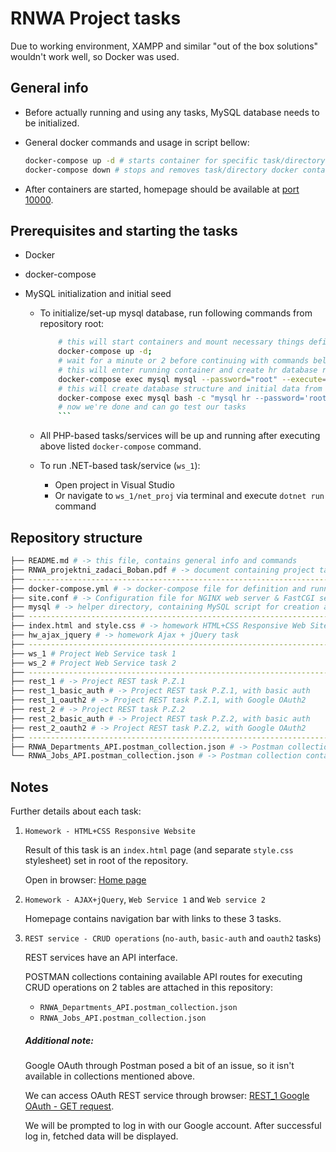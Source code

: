 # RNWA Project tasks

Due to working environment, XAMPP and similar "out of the box solutions" wouldn't work well, so Docker was used.

## General info

- Before actually running and using any tasks, MySQL database needs to be initialized.
- General docker commands and usage in script bellow:

  ```bash
  docker-compose up -d # starts container for specific task/directory in daemon mode - run this for start
  docker-compose down # stops and removes task/directory docker container - run this to stop
  ```
  
- After containers are started, homepage should be available at [port 10000](http://localhost:10000/).

## Prerequisites and starting the tasks

- Docker
- docker-compose
- MySQL initialization and initial seed

  - To initialize/set-up mysql database, run following commands from repository root:

    ````bash
        # this will start containers and mount necessary things defined in docker-compose.yml file
        docker-compose up -d;
        # wait for a minute or 2 before continuing with commands bellow as MySQL needs some time to initialize
        # this will enter running container and create hr database required for projects to work
        docker-compose exec mysql mysql --password="root" --execute="CREATE DATABASE hr;"
        # this will create database structure and initial data from script provided in project tasks
        docker-compose exec mysql bash -c "mysql hr --password='root' < /home/mysql_seed.sql;"
        # now we're done and can go test our tasks
        ```
    ````

  - All PHP-based tasks/services will be up and running after executing above listed `docker-compose` command.
  - To run .NET-based task/service (`ws_1`):
    - Open project in Visual Studio
    - Or navigate to `ws_1/net_proj` via terminal and execute `dotnet run` command

## Repository structure

```bash
├── README.md # -> this file, contains general info and commands
├── RNWA_projektni_zadaci_Boban.pdf # -> document containing project tasks description
├── -------------------------------------------------------------------------------------------------------------
├── docker-compose.yml # -> docker-compose file for definition and running of services required
├── site.conf # -> Configuration file for NGINX web server & FastCGI setup
├── mysql # -> helper directory, containing MySQL script for creation and initial data seed of hr database
├── -------------------------------------------------------------------------------------------------------------
├── index.html and style.css # -> homework HTML+CSS Responsive Web Site
├── hw_ajax_jquery # -> homework Ajax + jQuery task
├── -------------------------------------------------------------------------------------------------------------
├── ws_1 # Project Web Service task 1
├── ws_2 # Project Web Service task 2
├── -------------------------------------------------------------------------------------------------------------
├── rest_1 # -> Project REST task P.Z.1
├── rest_1_basic_auth # -> Project REST task P.Z.1, with basic auth
├── rest_1_oauth2 # -> Project REST task P.Z.1, with Google OAuth2
├── rest_2 # -> Project REST task P.Z.2
├── rest_2_basic_auth # -> Project REST task P.Z.2, with basic auth
├── rest_2_oauth2 # -> Project REST task P.Z.2, with Google OAuth2
├── -------------------------------------------------------------------------------------------------------------
├── RNWA_Departments_API.postman_collection.json # -> Postman collection containing requests for REST task P.Z.1
└── RNWA_Jobs_API.postman_collection.json # -> Postman collection containing requests for REST task P.Z.2
```

## Notes

Further details about each task:

  1) `Homework - HTML+CSS Responsive Website`

      Result of this task is an `index.html` page (and separate `style.css` stylesheet)
      set in root of the repository.
      
      Open in browser: [Home page](http://localhost:10000/)
  
  2) `Homework - AJAX+jQuery`, `Web Service 1` and `Web service 2`
  
      Homepage contains navigation bar with links to these 3 tasks.
   
  3) `REST service - CRUD operations` (`no-auth`, `basic-auth` and `oauth2` tasks)
     
      REST services have an API interface.
      
      POSTMAN collections containing available API routes for executing CRUD operations on 2 tables
      are attached in this repository:
        - `RNWA_Departments_API.postman_collection.json`
        - `RNWA_Jobs_API.postman_collection.json`
        
      ##### Additional note:
      
      Google OAuth through Postman posed a bit of an issue, so it isn't available in collections mentioned above.
   
      We can access OAuth REST service through browser:
      [REST_1 Google OAuth - GET request](http://localhost:10000/rest_1_oauth2/api/v1/departments.php).
      
      We will be prompted to log in with our Google account.
      After successful log in, fetched data will be displayed.
